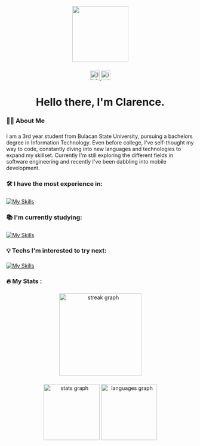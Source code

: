 <div align="center">
  <img height="150" src="https://media0.giphy.com/media/v1.Y2lkPTc5MGI3NjExYzIzYWMyMzJmNDA1ZTMzM2IwZTU4OWYxMzYzOWYzNDE0MDA1YjViMyZlcD12MV9pbnRlcm5hbF9naWZzX2dpZklkJmN0PXM/f6hnhHkks8bk4jwjh3/giphy.gif"  />
</div>

###

<div align="center">
  <a href="https://www.linkedin.com/in/clarencejoseph/" target="_blank">
    <img src="https://img.shields.io/static/v1?message=LinkedIn&logo=linkedin&label=&color=0077B5&logoColor=white&labelColor=&style=for-the-badge" height="25" alt="linkedin logo"  />
  </a>
  <a href="https://www.instagram.com/clarence.the.dimafelix/" target="_blank">
    <img src="https://img.shields.io/static/v1?message=Instagram&logo=instagram&label=&color=E4405F&logoColor=white&labelColor=&style=for-the-badge" height="25" alt="instagram logo"  />
  </a>
</div>

###

<h1 align="center">Hello there, I'm Clarence.</h1>

###

<h3 align="left">👩‍💻  About Me</h3>

###

<p align="left">I am a 3rd year student from Bulacan State University, pursuing a bachelors degree in Information Technology. Even before college, I've self-thought my way to code, constantly diving into new languages and technologies to expand my skillset. Currently I'm still exploring the different fields in software engineering and recently I've been dabbling into mobile development.</p>

###

<h3 align="left">🛠 I have the most experience in:</h3>

###

[![My Skills](https://skillicons.dev/icons?i=js,html,css,react,redux,bootstrap,java,cs,unity)](https://skillicons.dev)

###

<h3 align="left">📚 I'm currently studying:</h3>

###

[![My Skills](https://skillicons.dev/icons?i=mongo,express,react,nodejs,nextjs,tailwind)](https://skillicons.dev)

###

<h3 align="left">💡 Techs I'm interested to try next:</h3>

###

[![My Skills](https://skillicons.dev/icons?i=electron,elixir,sass,docker,webpack,arduino,azure,aws,googlecloud)](https://skillicons.dev)

###

<h3 align="left">🔥   My Stats :</h3>

###

<div align="center">
  <img src="https://streak-stats.demolab.com?user=clarencetinator7&locale=en&mode=daily&theme=gotham&hide_border=false&border_radius=5&order=3" height="220" alt="streak graph"  />
</div>

###

<div align="center">
  <img src="https://github-readme-stats.vercel.app/api?username=clarencetinator7&hide_title=false&hide_rank=false&show_icons=true&include_all_commits=true&count_private=true&disable_animations=false&theme=gotham&locale=en&hide_border=false&order=1" height="150" alt="stats graph"  />
  <img src="https://github-readme-stats.vercel.app/api/top-langs?username=clarencetinator7&locale=en&hide_title=false&layout=compact&card_width=320&langs_count=5&theme=gotham&hide_border=false&order=2" height="150" alt="languages graph"  />
</div>

###
<!---
clarencetinator7/clarencetinator7 is a ✨ special ✨ repository because its `README.md` (this file) appears on your GitHub profile.
You can click the Preview link to take a look at your changes.
--->
